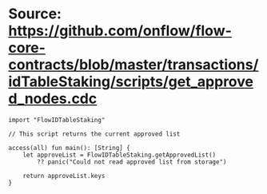 # Source: https://github.com/onflow/flow-core-contracts/blob/master/transactions/idTableStaking/scripts/get_approved_nodes.cdc

```
import "FlowIDTableStaking"

// This script returns the current approved list

access(all) fun main(): [String] {
    let approveList = FlowIDTableStaking.getApprovedList()
        ?? panic("Could not read approved list from storage")

    return approveList.keys
}
```
